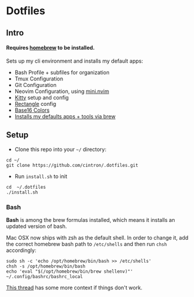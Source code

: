 # Dotfiles

## Intro


#### **Requires [homebrew](https://brew.sh/) to be installed.**


Sets up my cli environment and installs my default apps:
 - Bash Profile + subfiles for organization
 - Tmux Configuration
 - Git Configuration
 - Neovim Configuration, using [mini.nvim](https://github.com/echasnovski/mini.nvim)
 - [Kitty](https://sw.kovidgoyal.net/kitty/) setup and config
 - [Rectangle](https://github.com/rxhanson/Rectangle) config
 - [Base16 Colors](https://github.com/chriskempson/base16-shell)
 - [Installs my defaults apps + tools via brew](https://github.com/yoaquim/.dotfiles/blob/master/install.sh#L29-L75)

## Setup

- Clone this repo into your `~/` directory:
 ```Shell
 cd ~/
 git clone https://github.com/cintron/.dotfiles.git
 ```

- Run `install.sh` to init

 ```
 cd  ~/.dotfiles
 ./install.sh
 ```


### Bash
**Bash** is among the brew formulas installed, which means it installs an updated version of bash.

Mac OSX now ships with zsh as the default shell. In order to change it, add the correct homebrew bash path to `/etc/shells` and then run `chsh` accordingly:

```shell
sudo sh -c 'echo /opt/homebrew/bin/bash >> /etc/shells'
chsh -s /opt/homebrew/bin/bash
echo 'eval "$(/opt/homebrew/bin/brew shellenv)"' ~/.config/bashrc/bashrc_local
```

[This thread](https://apple.stackexchange.com/questions/291287/globstar-invalid-shell-option-name-on-macos-even-with-bash-4-x) has some more context if things don't work.

